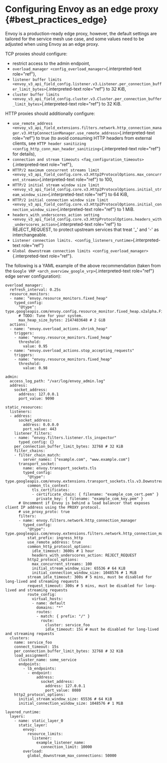 Configuring Envoy as an edge proxy {#best_practices_edge}
==================================

Envoy is a production-ready edge proxy, however, the default settings
are tailored for the service mesh use case, and some values need to be
adjusted when using Envoy as an edge proxy.

TCP proxies should configure:

-   restrict access to the admin endpoint,
-   `overload_manager <config_overload_manager>`{.interpreted-text
    role="ref"},
-   `listener buffer limits <envoy_v3_api_field_config.listener.v3.Listener.per_connection_buffer_limit_bytes>`{.interpreted-text
    role="ref"} to 32 KiB,
-   `cluster buffer limits <envoy_v3_api_field_config.cluster.v3.Cluster.per_connection_buffer_limit_bytes>`{.interpreted-text
    role="ref"} to 32 KiB.

HTTP proxies should additionally configure:

-   `use_remote_address <envoy_v3_api_field_extensions.filters.network.http_connection_manager.v3.HttpConnectionManager.use_remote_address>`{.interpreted-text
    role="ref"} to true (to avoid consuming HTTP headers from external
    clients, see
    `HTTP header sanitizing <config_http_conn_man_header_sanitizing>`{.interpreted-text
    role="ref"} for details),
-   `connection and stream timeouts <faq_configuration_timeouts>`{.interpreted-text
    role="ref"},
-   `HTTP/2 maximum concurrent streams limit <envoy_v3_api_field_config.core.v3.Http2ProtocolOptions.max_concurrent_streams>`{.interpreted-text
    role="ref"} to 100,
-   `HTTP/2 initial stream window size limit <envoy_v3_api_field_config.core.v3.Http2ProtocolOptions.initial_stream_window_size>`{.interpreted-text
    role="ref"} to 64 KiB,
-   `HTTP/2 initial connection window size limit <envoy_v3_api_field_config.core.v3.Http2ProtocolOptions.initial_connection_window_size>`{.interpreted-text
    role="ref"} to 1 MiB.
-   `headers_with_underscores_action setting <envoy_v3_api_field_config.core.v3.HttpProtocolOptions.headers_with_underscores_action>`{.interpreted-text
    role="ref"} to REJECT\_REQUEST, to protect upstream services that
    treat \'\_\' and \'-\' as interchangeable.
-   `Listener connection limits. <config_listeners_runtime>`{.interpreted-text
    role="ref"}
-   `Global downstream connection limits <config_overload_manager>`{.interpreted-text
    role="ref"}.

The following is a YAML example of the above recommendation (taken from
the `Google VRP
<arch_overview_google_vrp>`{.interpreted-text role="ref"} edge server
configuration):

``` {.yaml}
overload_manager:
  refresh_interval: 0.25s
  resource_monitors:
  - name: "envoy.resource_monitors.fixed_heap"
    typed_config:
      "@type": type.googleapis.com/envoy.config.resource_monitor.fixed_heap.v2alpha.FixedHeapConfig
      # TODO: Tune for your system.
      max_heap_size_bytes: 2147483648 # 2 GiB
  actions:
  - name: "envoy.overload_actions.shrink_heap"
    triggers:
    - name: "envoy.resource_monitors.fixed_heap"
      threshold:
        value: 0.95
  - name: "envoy.overload_actions.stop_accepting_requests"
    triggers:
    - name: "envoy.resource_monitors.fixed_heap"
      threshold:
        value: 0.98

admin:
  access_log_path: "/var/log/envoy_admin.log"
  address:
    socket_address:
      address: 127.0.0.1
      port_value: 9090

static_resources:
  listeners:
  - address:
      socket_address:
        address: 0.0.0.0
        port_value: 443
    listener_filters:
    - name: "envoy.filters.listener.tls_inspector"
      typed_config: {}
    per_connection_buffer_limit_bytes: 32768 # 32 KiB
    filter_chains:
    - filter_chain_match:
        server_names: ["example.com", "www.example.com"]
      transport_socket:
        name: envoy.transport_sockets.tls
        typed_config:
          "@type": type.googleapis.com/envoy.extensions.transport_sockets.tls.v3.DownstreamTlsContext
          common_tls_context:
            tls_certificates:
            - certificate_chain: { filename: "example_com_cert.pem" }
              private_key: { filename: "example_com_key.pem" }
      # Uncomment if Envoy is behind a load balancer that exposes client IP address using the PROXY protocol.
      # use_proxy_proto: true
      filters:
      - name: envoy.filters.network.http_connection_manager
        typed_config:
          "@type": type.googleapis.com/envoy.extensions.filters.network.http_connection_manager.v3.HttpConnectionManager
          stat_prefix: ingress_http
          use_remote_address: true
          common_http_protocol_options:
            idle_timeout: 3600s # 1 hour
            headers_with_underscores_action: REJECT_REQUEST
          http2_protocol_options:
            max_concurrent_streams: 100
            initial_stream_window_size: 65536 # 64 KiB
            initial_connection_window_size: 1048576 # 1 MiB
          stream_idle_timeout: 300s # 5 mins, must be disabled for long-lived and streaming requests
          request_timeout: 300s # 5 mins, must be disabled for long-lived and streaming requests
          route_config:
            virtual_hosts:
            - name: default
              domains: "*"
              routes:
              - match: { prefix: "/" }
                route:
                  cluster: service_foo
                  idle_timeout: 15s # must be disabled for long-lived and streaming requests
  clusters:
    name: service_foo
    connect_timeout: 15s
    per_connection_buffer_limit_bytes: 32768 # 32 KiB
    load_assignment:
      cluster_name: some_service
      endpoints:
        - lb_endpoints:
          - endpoint:
              address:
                socket_address:
                  address: 127.0.0.1
                  port_value: 8080
    http2_protocol_options:
      initial_stream_window_size: 65536 # 64 KiB
      initial_connection_window_size: 1048576 # 1 MiB

layered_runtime:
  layers:
    - name: static_layer_0
      static_layer:
        envoy:
          resource_limits:
            listener:
              example_listener_name:
                connection_limit: 10000
        overload:
          global_downstream_max_connections: 50000
```
